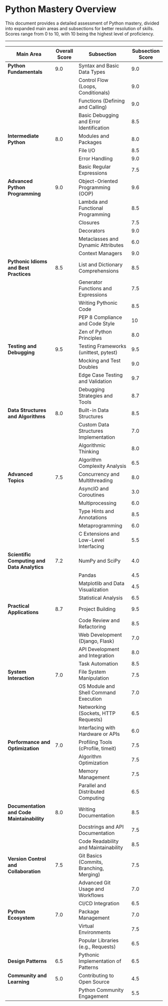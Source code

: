 # Python Mastery Overview

This document provides a detailed assessment of Python mastery, divided into expanded main areas and subsections for better resolution of skills. Scores range from 0 to 10, with 10 being the highest level of proficiency.

---

| **Main Area**                          | **Overall Score** | **Subsection**                           | **Subsection Score** |
|----------------------------------------|-------------------|------------------------------------------|----------------------|
| **Python Fundamentals**                | 9.0               | Syntax and Basic Data Types              | 9.0                  |
|                                        |                   | Control Flow (Loops, Conditionals)       | 9.0                  |
|                                        |                   | Functions (Defining and Calling)         | 9.0                  |
|                                        |                   | Basic Debugging and Error Identification | 8.5                  |
| **Intermediate Python**                | 8.0               | Modules and Packages                     | 8.0                  |
|                                        |                   | File I/O                                 | 8.5                  |
|                                        |                   | Error Handling                           | 9.0                  |
|                                        |                   | Basic Regular Expressions                | 7.5                  |
| **Advanced Python Programming**        | 9.0               | Object-Oriented Programming (OOP)        | 9.6                  |
|                                        |                   | Lambda and Functional Programming        | 8.5                  |
|                                        |                   | Closures                                 | 7.5                  |
|                                        |                   | Decorators                               | 9.0                  |
|                                        |                   | Metaclasses and Dynamic Attributes       | 6.0                  |
|                                        |                   | Context Managers                         | 9.0                  |
| **Pythonic Idioms and Best Practices** | 8.5               | List and Dictionary Comprehensions       | 8.5                  |
|                                        |                   | Generator Functions and Expressions      | 7.5                  |
|                                        |                   | Writing Pythonic Code                    | 8.5                  |
|                                        |                   | PEP 8 Compliance and Code Style          | 10                   |
|                                        |                   | Zen of Python Principles                 | 8.0                  |
| **Testing and Debugging**              | 9.5               | Testing Frameworks (unittest, pytest)    | 9.5                  |
|                                        |                   | Mocking and Test Doubles                 | 9.0                  |
|                                        |                   | Edge Case Testing and Validation         | 9.7                  |
|                                        |                   | Debugging Strategies and Tools           | 8.7                  |
| **Data Structures and Algorithms**     | 8.0               | Built-in Data Structures                 | 8.5                  |
|                                        |                   | Custom Data Structures Implementation    | 7.0                  |
|                                        |                   | Algorithmic Thinking                     | 8.0                  |
|                                        |                   | Algorithm Complexity Analysis            | 6.5                  |
| **Advanced Topics**                    | 7.5               | Concurrency and Multithreading           | 8.0                  |
|                                        |                   | AsyncIO and Coroutines                   | 3.0                  |
|                                        |                   | Multiprocessing                          | 6.0                  |
|                                        |                   | Type Hints and Annotations               | 8.5                  |
|                                        |                   | Metaprogramming                          | 6.0                  |
|                                        |                   | C Extensions and Low-Level Interfacing   | 5.5                  |
| **Scientific Computing and Data Analytics** | 7.2           | NumPy and SciPy                          | 4.0                  |
|                                        |                   | Pandas                                   | 4.5                  |
|                                        |                   | Matplotlib and Data Visualization        | 4.5                  |
|                                        |                   | Statistical Analysis                     | 6.5                  |
| **Practical Applications**             | 8.7               | Project Building                         | 9.5                  |
|                                        |                   | Code Review and Refactoring              | 8.5                  |
|                                        |                   | Web Development (Django, Flask)          | 7.0                  |
|                                        |                   | API Development and Integration          | 8.0                  |
|                                        |                   | Task Automation                          | 8.5                  |
| **System Interaction**                 | 7.0               | File System Manipulation                 | 7.5                  |
|                                        |                   | OS Module and Shell Command Execution    | 7.0                  |
|                                        |                   | Networking (Sockets, HTTP Requests)      | 6.5                  |
|                                        |                   | Interfacing with Hardware or APIs        | 6.0                  |
| **Performance and Optimization**       | 7.0               | Profiling Tools (cProfile, timeit)       | 7.5                  |
|                                        |                   | Algorithm Optimization                   | 7.5                  |
|                                        |                   | Memory Management                        | 7.5                  |
|                                        |                   | Parallel and Distributed Computing       | 6.5                  |
| **Documentation and Code Maintainability** | 8.0           | Writing Documentation                    | 8.5                  |
|                                        |                   | Docstrings and API Documentation         | 7.5                  |
|                                        |                   | Code Readability and Maintainability     | 8.5                  |
| **Version Control and Collaboration**  | 7.5               | Git Basics (Commits, Branching, Merging) | 7.5                  |
|                                        |                   | Advanced Git Usage and Workflows         | 7.0                  |
|                                        |                   | CI/CD Integration                        | 6.5                  |
| **Python Ecosystem**                   | 7.0               | Package Management                       | 7.0                  |
|                                        |                   | Virtual Environments                     | 7.5                  |
|                                        |                   | Popular Libraries (e.g., Requests)       | 6.5                  |
| **Design Patterns**                    | 6.5               | Pythonic Implementation of Patterns      | 6.5                  |
| **Community and Learning**             | 5.0               | Contributing to Open Source              | 4.5                  |
|                                        |                   | Python Community Engagement              | 5.5                  |
